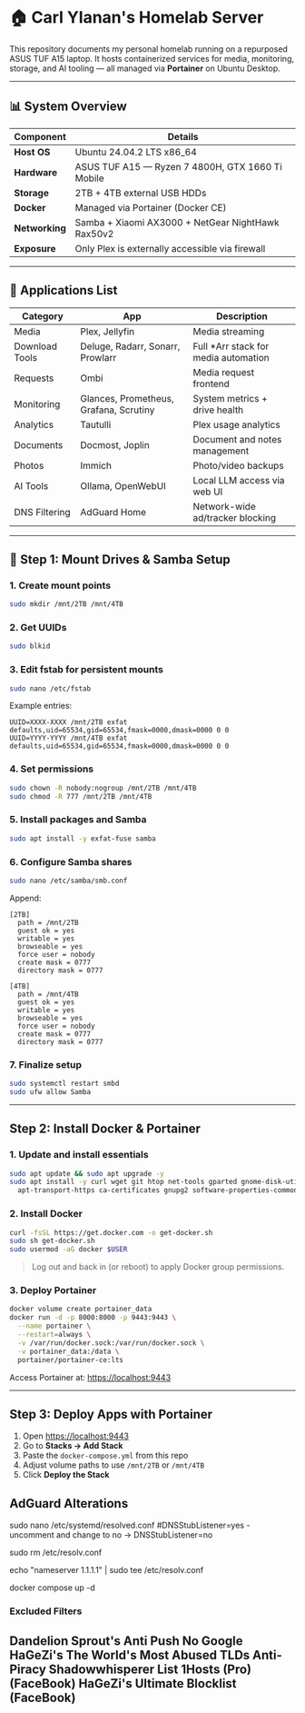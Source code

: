 # 🏠 Carl Ylanan's Homelab Server

This repository documents my personal homelab running on a repurposed ASUS TUF A15 laptop. It hosts containerized services for media, monitoring, storage, and AI tooling — all managed via **Portainer** on Ubuntu Desktop.

---

## 📊 System Overview

| **Component**     | **Details**                                     |
|------------------|-------------------------------------------------|
| **Host OS**       | Ubuntu 24.04.2 LTS x86_64                           |
| **Hardware**       | ASUS TUF A15 — Ryzen 7 4800H, GTX 1660 Ti Mobile |
| **Storage**       | 2TB + 4TB external USB HDDs                     |
| **Docker**        | Managed via Portainer (Docker CE)               |
| **Networking**    | Samba + Xiaomi AX3000 + NetGear NightHawk Rax50v2  |
| **Exposure**      | Only Plex is externally accessible via firewall |

---

## 📁 Applications List

| **Category**       | **App**             | **Description**                            |
|--------------------|---------------------|--------------------------------------------|
| Media              | Plex, Jellyfin       | Media streaming                            |
| Download Tools     | Deluge, Radarr, Sonarr, Prowlarr | Full *Arr stack for media automation |
| Requests           | Ombi                | Media request frontend                     |
| Monitoring         | Glances, Prometheus, Grafana, Scrutiny | System metrics + drive health       |
| Analytics          | Tautulli            | Plex usage analytics                       |
| Documents          | Docmost, Joplin      | Document and notes management              |
| Photos             | Immich              | Photo/video backups                        |
| AI Tools           | Ollama, OpenWebUI   | Local LLM access via web UI                |
| DNS Filtering      | AdGuard Home        | Network-wide ad/tracker blocking           |

---

## 🔌 Step 1: Mount Drives & Samba Setup

### 1. Create mount points
```bash
sudo mkdir /mnt/2TB /mnt/4TB
```

### 2. Get UUIDs
```bash
sudo blkid
```

### 3. Edit fstab for persistent mounts
```bash
sudo nano /etc/fstab
```
Example entries:
```
UUID=XXXX-XXXX /mnt/2TB exfat defaults,uid=65534,gid=65534,fmask=0000,dmask=0000 0 0
UUID=YYYY-YYYY /mnt/4TB exfat defaults,uid=65534,gid=65534,fmask=0000,dmask=0000 0 0
```

### 4. Set permissions
```bash
sudo chown -R nobody:nogroup /mnt/2TB /mnt/4TB
sudo chmod -R 777 /mnt/2TB /mnt/4TB
```

### 5. Install packages and Samba
```bash
sudo apt install -y exfat-fuse samba
```

### 6. Configure Samba shares
```bash
sudo nano /etc/samba/smb.conf
```
Append:
```
[2TB]
  path = /mnt/2TB
  guest ok = yes
  writable = yes
  browseable = yes
  force user = nobody
  create mask = 0777
  directory mask = 0777

[4TB]
  path = /mnt/4TB
  guest ok = yes
  writable = yes
  browseable = yes
  force user = nobody
  create mask = 0777
  directory mask = 0777
```

### 7. Finalize setup
```bash
sudo systemctl restart smbd
sudo ufw allow Samba
```

---

## Step 2: Install Docker & Portainer

### 1. Update and install essentials
```bash
sudo apt update && sudo apt upgrade -y
sudo apt install -y curl wget git htop net-tools gparted gnome-disk-utility \
  apt-transport-https ca-certificates gnupg2 software-properties-common
```

### 2. Install Docker
```bash
curl -fsSL https://get.docker.com -o get-docker.sh
sudo sh get-docker.sh
sudo usermod -aG docker $USER
```

> Log out and back in (or reboot) to apply Docker group permissions.

### 3. Deploy Portainer
```bash
docker volume create portainer_data
docker run -d -p 8000:8000 -p 9443:9443 \
  --name portainer \
  --restart=always \
  -v /var/run/docker.sock:/var/run/docker.sock \
  -v portainer_data:/data \
  portainer/portainer-ce:lts
```

Access Portainer at: [https://localhost:9443](https://localhost:9443)

---

## Step 3: Deploy Apps with Portainer

1. Open [https://localhost:9443](https://localhost:9443)  
2. Go to **Stacks → Add Stack**  
3. Paste the `docker-compose.yml` from this repo  
4. Adjust volume paths to use `/mnt/2TB` or `/mnt/4TB`  
5. Click **Deploy the Stack**

## AdGuard Alterations

sudo nano /etc/systemd/resolved.conf
#DNSStubListener=yes - uncomment and change to no
-> DNSStubListener=no

sudo rm /etc/resolv.conf

echo "nameserver 1.1.1.1" | sudo tee /etc/resolv.conf

docker compose up -d

### Excluded Filters
Dandelion Sprout's Anti Push
No Google
HaGeZi's The World's Most Abused TLDs
Anti-Piracy
Shadowwhisperer List
1Hosts (Pro) (FaceBook)
HaGeZi's Ultimate Blocklist (FaceBook)
---

